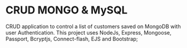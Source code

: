 # CRUD MONGO & MySQL

CRUD application to control a list of customers saved on MongoDB with user Authentication.
This project uses NodeJs, Express, Mongoose, Passport, Bcryptjs, Connect-flash, EJS and Bootstrap;
